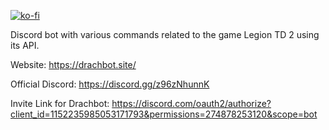 [![ko-fi](https://ko-fi.com/img/githubbutton_sm.svg)](https://ko-fi.com/P5P5VOKWW)

Discord bot with various commands related to the game Legion TD 2 using its API.

Website: https://drachbot.site/

Official Discord: https://discord.gg/z96zNhunnK

Invite Link for Drachbot: https://discord.com/oauth2/authorize?client_id=1152235985053171793&permissions=274878253120&scope=bot